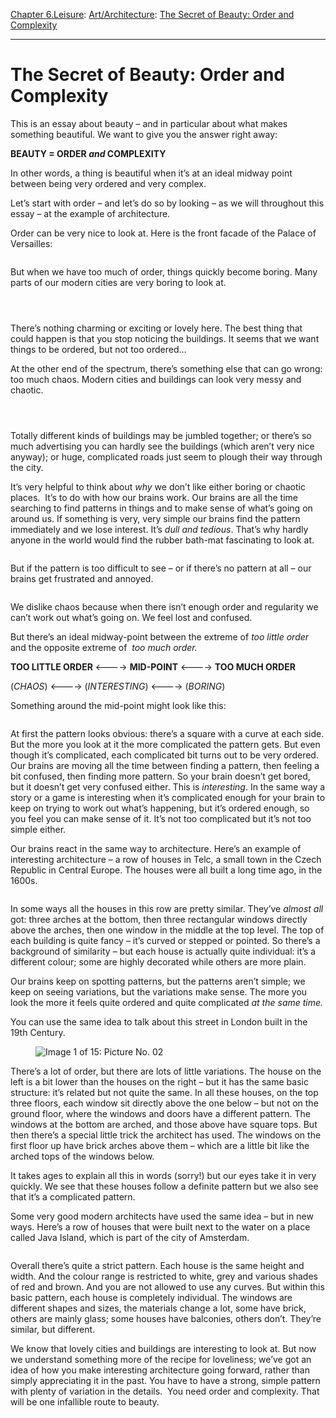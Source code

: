 [Chapter 6.Leisure](https://www.theschooloflife.com/thebookoflife/category/leisure/): [Art/Architecture](https://www.theschooloflife.com/thebookoflife/category/leisure/artarchitecture/): [The Secret of Beauty: Order and Complexity](https://www.theschooloflife.com/thebookoflife/the-secret-of-beauty-order-and-complexity/)

* * *

# The Secret of Beauty: Order and Complexity

This is an essay about beauty – and in particular about what makes something beautiful. We want to give you the answer right away:

**BEAUTY = ORDER _and_ COMPLEXITY**

In other words, a thing is beautiful when it’s at an ideal midway point between being very ordered and very complex.

Let’s start with order – and let’s do so by looking – as we will throughout this essay – at the example of architecture.&nbsp;

Order can be very nice to look at. Here is the front facade of the Palace of Versailles:

<figure class="aligncenter"><img src="https://lh5.googleusercontent.com/0_5x49DCq66ec-AHMFapgjqXTB-Jt3R7IWR87jq4GBHtZ3ka7glq6iNqYPaM68SH6U_c7mj3okD8f1FH1-E6-zywDvzSLYCzKU5cgxVG5us0HLkmbWgrrsRgQV6lTixoNtHv0IeK" alt=""></figure>

But when we have too much of order, things quickly become boring. Many parts of our modern cities are very boring to look at.&nbsp;

<figure class="aligncenter"><img src="https://www.theschooloflife.com/thebookoflife/wp-content/uploads/2019/08/8343984254_b21b527fab_z.jpg" alt="" class="wp-image-23568" srcset="https://www.theschooloflife.com/thebookoflife/wp-content/uploads/2019/08/8343984254_b21b527fab_z.jpg 640w, https://www.theschooloflife.com/thebookoflife/wp-content/uploads/2019/08/8343984254_b21b527fab_z-300x225.jpg 300w" sizes="(max-width: 640px) 100vw, 640px"></figure>

<figure class="aligncenter"><img src="https://www.theschooloflife.com/thebookoflife/wp-content/uploads/2019/08/4875204860_e044984902_z.jpg" alt="" class="wp-image-23569" srcset="https://www.theschooloflife.com/thebookoflife/wp-content/uploads/2019/08/4875204860_e044984902_z.jpg 640w, https://www.theschooloflife.com/thebookoflife/wp-content/uploads/2019/08/4875204860_e044984902_z-300x225.jpg 300w" sizes="(max-width: 640px) 100vw, 640px"></figure>

<figure class="aligncenter"><img src="https://www.theschooloflife.com/thebookoflife/wp-content/uploads/2019/08/2629284199_1589b018ce_z.jpg" alt="" class="wp-image-23570" srcset="https://www.theschooloflife.com/thebookoflife/wp-content/uploads/2019/08/2629284199_1589b018ce_z.jpg 640w, https://www.theschooloflife.com/thebookoflife/wp-content/uploads/2019/08/2629284199_1589b018ce_z-300x225.jpg 300w" sizes="(max-width: 640px) 100vw, 640px"></figure>

There’s nothing charming or exciting or lovely here. The best thing that could happen is that you stop noticing the buildings. It seems that we want things to be ordered, but not too ordered…

At the other end of the spectrum, there’s something else that can go wrong: too much chaos. Modern cities and buildings can look very messy and chaotic.&nbsp;

<figure class="aligncenter"><img src="https://www.theschooloflife.com/thebookoflife/wp-content/uploads/2019/08/2886786148_e1bcddefb3_z.jpg" alt="" class="wp-image-23571" srcset="https://www.theschooloflife.com/thebookoflife/wp-content/uploads/2019/08/2886786148_e1bcddefb3_z.jpg 640w, https://www.theschooloflife.com/thebookoflife/wp-content/uploads/2019/08/2886786148_e1bcddefb3_z-300x200.jpg 300w" sizes="(max-width: 640px) 100vw, 640px"></figure>

<figure class="aligncenter"><img src="https://www.theschooloflife.com/thebookoflife/wp-content/uploads/2019/08/5922121295_a8657a7cee_z.jpg" alt="" class="wp-image-23573" srcset="https://www.theschooloflife.com/thebookoflife/wp-content/uploads/2019/08/5922121295_a8657a7cee_z.jpg 639w, https://www.theschooloflife.com/thebookoflife/wp-content/uploads/2019/08/5922121295_a8657a7cee_z-300x201.jpg 300w" sizes="(max-width: 639px) 100vw, 639px"></figure>

<figure class="aligncenter"><img src="https://www.theschooloflife.com/thebookoflife/wp-content/uploads/2019/08/4697614844_02ec9e7851_z.jpg" alt="" class="wp-image-23574" srcset="https://www.theschooloflife.com/thebookoflife/wp-content/uploads/2019/08/4697614844_02ec9e7851_z.jpg 640w, https://www.theschooloflife.com/thebookoflife/wp-content/uploads/2019/08/4697614844_02ec9e7851_z-300x200.jpg 300w" sizes="(max-width: 640px) 100vw, 640px"></figure>

Totally different kinds of buildings may be jumbled together; or there’s so much advertising you can hardly see the buildings (which aren’t very nice anyway); or huge, complicated roads just seem to plough their way through the city.&nbsp;

It’s very helpful to think about _why_ we don’t like either boring or chaotic places.&nbsp; It’s to do with how our brains work. Our brains are all the time searching to find patterns in things and to make sense of what’s going on around us. If something is very, very simple our brains find the pattern immediately and we lose interest. It’s _dull and tedious_. That’s why hardly anyone in the world would find the rubber bath-mat fascinating to look at.&nbsp;

<figure class="aligncenter"><img src="https://www.theschooloflife.com/thebookoflife/wp-content/uploads/2019/08/7117973483_6b2bac491e_z.jpg" alt="" class="wp-image-23575" srcset="https://www.theschooloflife.com/thebookoflife/wp-content/uploads/2019/08/7117973483_6b2bac491e_z.jpg 639w, https://www.theschooloflife.com/thebookoflife/wp-content/uploads/2019/08/7117973483_6b2bac491e_z-300x225.jpg 300w" sizes="(max-width: 639px) 100vw, 639px"></figure>

But if the pattern is too difficult to see – or if there’s no pattern at all – our brains get frustrated and annoyed.&nbsp;

<figure class="aligncenter"><img src="https://www.theschooloflife.com/thebookoflife/wp-content/uploads/2019/08/4444753488_890d1c434f_z.jpg" alt="" class="wp-image-23576" srcset="https://www.theschooloflife.com/thebookoflife/wp-content/uploads/2019/08/4444753488_890d1c434f_z.jpg 639w, https://www.theschooloflife.com/thebookoflife/wp-content/uploads/2019/08/4444753488_890d1c434f_z-300x212.jpg 300w" sizes="(max-width: 639px) 100vw, 639px"></figure>

We dislike chaos because when there isn’t enough order and regularity we can’t work out what’s going on. We feel lost and confused.&nbsp;  
  
But there’s an ideal midway-point between the extreme of _too little order_ and the opposite extreme of&nbsp; _too much order._

**TOO LITTLE ORDER** \<———-\> **MID-POINT** \<———-\> **TOO MUCH ORDER**

(_CHAOS_) \<———-\> (_INTERESTING_) \<———-\> (_BORING_)

Something around the mid-point might look like this:

<figure class="aligncenter"><img src="https://upload.wikimedia.org/wikipedia/commons/5/58/AdamBrothersCountessofDerbysDressingroomEtruscanTaste1777.jpg" alt=""></figure>

At first the pattern looks obvious: there’s a square with a curve at each side. But the more you look at it the more complicated the pattern gets. But even though it’s complicated, each complicated bit turns out to be very ordered. Our brains are moving all the time between finding a pattern, then feeling a bit confused, then finding more pattern. So your brain doesn’t get bored, but it doesn’t get very confused either. This is _interesting_. In the same way a story or a game is interesting when it’s complicated enough for your brain to keep on trying to work out what’s happening, but it’s ordered enough, so you feel you can make sense of it. It’s not too complicated but it’s not too simple either.&nbsp;

Our brains react in the same way to architecture. Here’s an example of interesting architecture – a row of houses in Telc, a small town in the Czech Republic in Central Europe. The houses were all built a long time ago, in the 1600s.&nbsp;

<figure class="aligncenter"><img src="https://upload.wikimedia.org/wikipedia/commons/e/e9/Tel%C4%8D%2C_n%C3%A1m._Zachari%C3%A1%C5%A1e_z_Hradce%2C_pohled_na_severov%C3%BDchodn%C3%AD_frontu_%282013-07-24%3B_02%29.jpg" alt=""></figure>

In some ways all the houses in this row are pretty similar. They’ve _almost all_ got: three arches at the bottom, then three rectangular windows directly above the arches, then one window in the middle at the top level. The top of each building is quite fancy – it’s curved or stepped or pointed. So there’s a background of similarity – but each house is actually quite individual: it’s a different colour; some are highly decorated while others are more plain.

Our brains keep on spotting patterns, but the patterns aren’t simple; we keep on seeing variations, but the variations make sense. The more you look the more it feels quite ordered and quite complicated _at the same time.&nbsp;_

You can use the same idea to talk about this street in London built in the 19th Century.&nbsp;&nbsp;

<figure class="aligncenter"><img src="https://media.onthemarket.com/properties/776256/img_0_3_hd.jpg" alt="Image 1 of 15: Picture No. 02"></figure>

There’s a lot of order, but there are lots of little variations. The house on the left is a bit lower than the houses on the right – but it has the same basic structure: it’s related but not quite the same. In all these houses, on the top three floors, each window sit directly above the one below – but not on the ground floor, where the windows and doors have a different pattern. The windows at the bottom are arched, and those above have square tops. But then there’s a special little trick the architect has used. The windows on the first floor up have brick arches above them – which are a little bit like the arched tops of the windows below.

It takes ages to explain all this in words (sorry!) but our eyes take it in very quickly. We see that these houses follow a definite pattern but we also see that it’s a complicated pattern.

Some very good modern architects have used the same idea – but in new ways. Here’s a row of houses that were built next to the water on a place called Java Island, which is part of the city of Amsterdam.

<figure class="aligncenter"><img src="https://farm3.static.flickr.com/2245/2317892559_3c16be2b19_z.jpg?zz=1" alt=""></figure>

Overall there’s quite a strict pattern. Each house is the same height and width. And the colour range is restricted to white, grey and various shades of red and brown. And you are not allowed to use any curves. But within this basic pattern, each house is completely individual. The windows are different shapes and sizes, the materials change a lot, some have brick, others are mainly glass; some houses have balconies, others don’t. They’re similar, but different.&nbsp;

We know that lovely cities and buildings are interesting to look at. But now we understand something more of the recipe for loveliness; we’ve got an idea of how you make interesting architecture going forward, rather than simply appreciating it in the past. You have to have a strong, simple pattern with plenty of variation in the details.&nbsp; You need order and complexity. That will be one infallible route to beauty.

